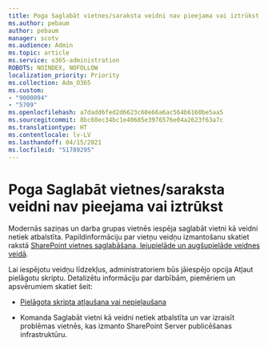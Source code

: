 ```yaml
---
title: Poga Saglabāt vietnes/saraksta veidni nav pieejama vai iztrūkst
ms.author: pebaum
author: pebaum
manager: scotv
ms.audience: Admin
ms.topic: article
ms.service: o365-administration
ROBOTS: NOINDEX, NOFOLLOW
localization_priority: Priority
ms.collection: Adm_O365
ms.custom:
- "9000094"
- "5709"
ms.openlocfilehash: a7dadd6fed2d6623c60e66a6ac564b6160be5aa5
ms.sourcegitcommit: 8bc60ec34bc1e40685e3976576e04a2623f63a7c
ms.translationtype: HT
ms.contentlocale: lv-LV
ms.lasthandoff: 04/15/2021
ms.locfileid: "51789295"
---
```

# <a name="save-sitelist-template-button-not-available-or-missing"></a>Poga Saglabāt vietnes/saraksta veidni nav pieejama vai iztrūkst

Modernās saziņas un darba grupas vietnēs iespēja saglabāt vietni kā veidni netiek atbalstīta. Papildinformāciju par vietņu veidņu izmantošanu skatiet rakstā [SharePoint vietnes saglabāšana, lejupielāde un augšupielāde veidnes veidā](https://docs.microsoft.com/sharepoint/dev/general-development/save-download-and-upload-a-sharepoint-site-as-a-template).

Lai iespējotu veidņu līdzekļus, administratoriem būs jāiespējo opcija Atļaut pielāgotu skriptu. Detalizētu informāciju par darbībām, piemēriem un apsvērumiem skatiet šeit:

- [Pielāgota skripta atļaušana vai nepieļaušana](https://docs.microsoft.com/sharepoint/allow-or-prevent-custom-script)

- Komanda Saglabāt vietni kā veidni netiek atbalstīta un var izraisīt problēmas vietnēs, kas izmanto SharePoint Server publicēšanas infrastruktūru.


